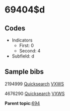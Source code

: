 # 69404$d

## Codes

-   Indicators
    -   First: 0
    -   Second: 4
-   Subfield: d

## Sample bibs

2194999 [Quicksearch](https://search.library.yale.edu/catalog/2194999) [VXWS](http://prodorbis.library.yale.edu:7014/vxws/GetHoldingsService?bibId=2194999)

4676290 [Quicksearch](https://search.library.yale.edu/catalog/4676290) [VXWS](http://prodorbis.library.yale.edu:7014/vxws/GetHoldingsService?bibId=4676290)

**Parent topic:**[694](../../tags/694/694.md)


